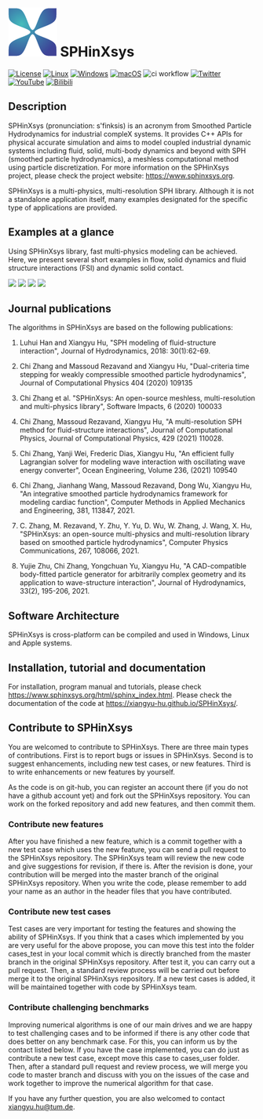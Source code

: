 # ![](SPHINXsys/logo.png) SPHinXsys

[![License](https://img.shields.io/badge/License-Apache_2.0-blue.svg)](https://opensource.org/licenses/Apache-2.0)
[![Linux](https://svgshare.com/i/Zhy.svg)](https://svgshare.com/i/Zhy.svg)
[![Windows](https://svgshare.com/i/ZhY.svg)](https://svgshare.com/i/ZhY.svg)
[![macOS](https://svgshare.com/i/ZjP.svg)](https://svgshare.com/i/ZjP.svg)
![ci workflow](https://github.com/Xiangyu-Hu/SPHinXsys/actions/workflows/ci.yml/badge.svg?event=push)
[![Twitter](https://img.shields.io/twitter/url/https/twitter.com/sphinxsys.svg?style=social&label=Follow%20%40sphinxsys)](https://twitter.com/sphinxsys)
[![YouTube](https://img.shields.io/badge/YouTube-FF0000.svg?style=flat&logo=YouTube&logoColor=white)](https://www.youtube.com/channel/UCexdJbxOn9dvim6Jg1dnCFQ)
[![Bilibili](https://img.shields.io/badge/bilibili-%E5%93%94%E5%93%A9%E5%93%94%E5%93%A9-critical)](https://space.bilibili.com/1761273682/video)

## Description

SPHinXsys (pronunciation: s'finksis) is an acronym from Smoothed Particle Hydrodynamics for industrial compleX systems. 
It provides C++ APIs for physical accurate simulation and aims to model coupled industrial dynamic systems including fluid, solid, multi-body dynamics 
and beyond with SPH (smoothed particle hydrodynamics), a meshless computational method using particle discretization. 
For more information on the SPHinXsys project, please check the project website: https://www.sphinxsys.org.

SPHinXsys is a multi-physics, multi-resolution SPH library. 
Although it is not a standalone application itself, 
many examples designated for the specific type of applications are provided.

## Examples at a glance

Using SPHinXsys library, fast multi-physics modeling can be achieved. 
Here, we present several short examples in flow, solid dynamics and fluid structure interactions (FSI) and dynamic solid contact.

<a href="https://github.com/Xiangyu-Hu/SPHinXsys/blob/master/tests/2d_examples/test_2d_dambreak/Dambreak.cpp">
<img src="https://github.com/Xiangyu-Hu/SPHinXsys-public-files/blob/master/videos/dambreak.gif" height="192px"></a>
<a href="https://github.com/Xiangyu-Hu/SPHinXsys/blob/master/tests/2d_examples/test_2d_fsi2/fsi2.cpp"> 
<img src="https://github.com/Xiangyu-Hu/SPHinXsys-public-files/blob/master/videos/fsi-2d.gif" height="168px"></a>
<a href="https://github.com/Xiangyu-Hu/SPHinXsys/blob/master/tests/3d_examples/test_3d_elasticSolid_shell_collision/3d_elasticSolid_shell_collision.cpp"> 
<img src="https://github.com/Xiangyu-Hu/SPHinXsys-public-files/blob/master/videos/ball-shell.gif" height="192px"></a>
<a href="https://github.com/Xiangyu-Hu/SPHinXsys/blob/master/tests/3d_examples/test_3d_twisting_column/twisting_column.cpp"> 
<img src="https://github.com/Xiangyu-Hu/SPHinXsys-public-files/blob/master/videos/twisting.gif" height="168px"></a>

## Journal publications

The algorithms in SPHinXsys are based on the following publications:

1. Luhui Han and Xiangyu Hu, 
"SPH modeling of fluid-structure interaction", 
Journal of Hydrodynamics, 2018: 30(1):62-69.

2. Chi Zhang and Massoud Rezavand and Xiangyu Hu, 
"Dual-criteria time stepping for weakly compressible smoothed particle hydrodynamics", 
Journal of Computational Physics 404 (2020) 109135

3. Chi Zhang et al. 
"SPHinXsys: An open-source meshless, multi-resolution and multi-physics library",
Software Impacts, 6 (2020) 100033

4. Chi Zhang, Massoud Rezavand, Xiangyu Hu,
"A multi-resolution SPH method for fluid-structure interactions",
Journal of Computational Physics,  Journal of Computational Physics, 429 (2021) 110028.

5. Chi Zhang, Yanji Wei, Frederic Dias, Xiangyu Hu,
"An efficient fully Lagrangian solver for modeling wave interaction with oscillating wave energy converter",
Ocean Engineering, 
Volume 236, (2021) 109540

6. Chi Zhang, Jianhang Wang, Massoud Rezavand, Dong Wu, Xiangyu Hu,
"An integrative smoothed particle hydrodynamics framework for modeling cardiac function",
 Computer Methods in Applied Mechanics and Engineering, 381, 113847, 2021.

 7. C. Zhang, M. Rezavand, Y. Zhu, Y. Yu, D. Wu, W. Zhang, J. Wang, X. Hu, "SPHinXsys: an open-source multi-physics and multi-resolution library based on smoothed particle hydrodynamics", Computer Physics Communications, 267, 108066, 2021.

 8. Yujie Zhu, Chi Zhang, Yongchuan Yu, Xiangyu Hu, "A CAD-compatible body-fitted particle generator for arbitrarily complex geometry and its application to wave-structure interaction", Journal of Hydrodynamics, 33(2), 195-206, 2021.

## Software Architecture

SPHinXsys is cross-platform can be compiled and used in Windows, Linux and Apple systems.

## Installation, tutorial and documentation

For installation, program manual and tutorials, please check https://www.sphinxsys.org/html/sphinx_index.html. 
Please check the documentation of the code at https://xiangyu-hu.github.io/SPHinXsys/.

## Contribute to SPHinXsys

You are welcomed to contribute to SPHinXsys.
There are three main types of contributions. First is to report bugs or issues in SPHinXsys.
Second is to suggest enhancements, including new test cases, or new features.
Third is to write enhancements or new features by yourself.

As the code is on git-hub, you can register an account there (if you do not have a github account yet) 
and fork out the SPHinXsys repository.
You can work on the forked repository and add new features, and then commit them. 

### Contribute new features

After you have finished a new feature, 
which is a commit together with a new test case which uses the new feature,
you can send a pull request to the SPHinXsys repository. 
The SPHinXsys team will review the new code and give suggestions for revision, if there is.
After the revision is done, your contribution will be merged into the master branch of the original SPHinXsys repository.
When you write the code, please remember to add your name as an author in the header files that you have contributed.

### Contribute new test cases

Test cases are very important for testing the features and showing the ability of SPHinXsys.
If you think that a cases which implemented by you are very useful for the above propose,
you can move this test into the folder cases_test in your local commit 
which is directly branched from the master branch in the original SPHinXsys repository.
After test it, you can carry out a pull request.
Then, a standard review process will be carried out before merge it to the original SPHinXsys repository.
If a new test cases is added, it will be maintained together with code by SPHinXsys team. 

### Contribute challenging benchmarks

Improving numerical algorithms is one of our main drives 
and we are happy to test challenging cases and to be informed 
if there is any other code that does better on any benchmark case.
For this, you can inform us by the contact listed below. 
If you have the case implemented, you can do just as contribute a new test case, 
except move this case to cases_user folder. 
Then, after a standard pull request and review process, 
we will merge you code to master branch and discuss with you on the issues of the case 
and work together to improve the numerical algorithm for that case. 

If you have any further question, you are also welcomed to contact xiangyu.hu@tum.de.